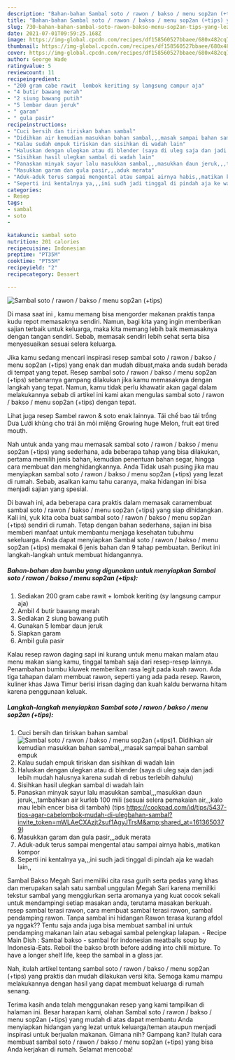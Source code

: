 ```yaml
---
description: "Bahan-bahan Sambal soto / rawon / bakso / menu sop2an (+tips) yang lezat Untuk Jualan"
title: "Bahan-bahan Sambal soto / rawon / bakso / menu sop2an (+tips) yang lezat Untuk Jualan"
slug: 730-bahan-bahan-sambal-soto-rawon-bakso-menu-sop2an-tips-yang-lezat-untuk-jualan
date: 2021-07-01T09:59:25.168Z
image: https://img-global.cpcdn.com/recipes/df158560527bbaee/680x482cq70/sambal-soto-rawon-bakso-menu-sop2an-tips-foto-resep-utama.jpg
thumbnail: https://img-global.cpcdn.com/recipes/df158560527bbaee/680x482cq70/sambal-soto-rawon-bakso-menu-sop2an-tips-foto-resep-utama.jpg
cover: https://img-global.cpcdn.com/recipes/df158560527bbaee/680x482cq70/sambal-soto-rawon-bakso-menu-sop2an-tips-foto-resep-utama.jpg
author: George Wade
ratingvalue: 5
reviewcount: 11
recipeingredient:
- "200 gram cabe rawit  lombok keriting sy langsung campur aja"
- "4 butir bawang merah"
- "2 siung bawang putih"
- "5 lembar daun jeruk"
- " garam"
- " gula pasir"
recipeinstructions:
- "Cuci bersih dan tiriskan bahan sambal"
- "Didihkan air kemudian masukkan bahan sambal,,,masak sampai bahan sambal empuk"
- "Kalau sudah empuk tiriskan dan sisihkan di wadah lain"
- "Haluskan dengan ulegkan atau di blender (saya di uleg saja dan jadi lebih mudah halusnya karena sudah di rebus terlebih dahulu)"
- "Sisihkan hasil ulegkan sambal di wadah lain"
- "Panaskan minyak sayur lalu masukkan sambal,,,masukkan daun jeruk,,,tambahkan air kurleb 100 mili (sesuai selera pemakaian air,,,kalo mau lebih encer bisa di tambah) (tips https://cookpad.com/id/tips/5437-tips-agar-cabelombok-mudah-di-ulegbahan-sambal?invite_token=mWLAeCXAzjt2suf1AgyJTrsM&amp;shared_at=1613650379)"
- "Masukkan garam dan gula pasir,,,aduk merata"
- "Aduk-aduk terus sampai mengental atau sampai airnya habis,,matikan kompor"
- "Seperti ini kentalnya ya,,,ini sudh jadi tinggal di pindah aja ke wadah lain,,"
categories:
- Resep
tags:
- sambal
- soto
- 

katakunci: sambal soto  
nutrition: 201 calories
recipecuisine: Indonesian
preptime: "PT35M"
cooktime: "PT55M"
recipeyield: "2"
recipecategory: Dessert

---
```



![Sambal soto / rawon / bakso / menu sop2an (+tips)](https://img-global.cpcdn.com/recipes/df158560527bbaee/680x482cq70/sambal-soto-rawon-bakso-menu-sop2an-tips-foto-resep-utama.jpg)

Di masa  saat ini , kamu memang bisa mengorder makanan praktis tanpa kudu repot memasaknya sendiri. Namun, bagi kita yang ingin memberikan sajian terbaik untuk keluarga, maka kita memang lebih baik memasaknya dengan tangan sendiri. Sebab, memasak sendiri lebih sehat serta bisa menyesuaikan sesuai selera keluarga.

Jika kamu sedang mencari inspirasi resep sambal soto / rawon / bakso / menu sop2an (+tips) yang enak dan mudah dibuat,maka anda sudah berada di tempat yang tepat. Resep sambal soto / rawon / bakso / menu sop2an (+tips)  sebenarnya gampang dilakukan jika kamu memasaknya dengan langkah yang tepat. Namun, kamu tidak perlu khawatir akan gagal dalam melakukannya 
sebab di artikel ini kami akan mengulas sambal soto / rawon / bakso / menu sop2an (+tips) dengan tepat.  

Lihat juga resep Sambel rawon &amp; soto enak lainnya. Tái chế bao tải trồng Dưa Lưới khủng cho trái ăn mỏi miệng Growing huge Melon, fruit eat tired mouth.

Nah untuk anda yang mau memasak sambal soto / rawon / bakso / menu sop2an (+tips) yang sederhana, ada beberapa tahap yang bisa dilakukan, pertama memilih jenis bahan, kemudian penentuan bahan segar, hingga cara membuat dan menghidangkannya. Anda Tidak usah pusing jika mau menyiapkan sambal soto / rawon / bakso / menu sop2an (+tips) yang lezat di rumah. Sebab, asalkan kamu  tahu caranya, maka hidangan ini bisa menjadi sajian yang spesial.

Di bawah ini, ada beberapa cara praktis  dalam memasak caramembuat sambal soto / rawon / bakso / menu sop2an (+tips) yang siap dihidangkan. Kali ini, yuk kita coba buat sambal soto / rawon / bakso / menu sop2an (+tips) sendiri di rumah. Tetap dengan bahan sederhana, sajian ini bisa memberi manfaat untuk membantu menjaga kesehatan tubuhmu sekeluarga. Anda dapat menyiapkan Sambal soto / rawon / bakso / menu sop2an (+tips) memakai 6 jenis bahan dan 9 tahap pembuatan. Berikut ini langkah-langkah untuk membuat hidangannya.

<!--inarticleads1-->

##### Bahan-bahan dan bumbu yang digunakan untuk menyiapkan Sambal soto / rawon / bakso / menu sop2an (+tips):

1. Sediakan 200 gram cabe rawit + lombok keriting (sy langsung campur aja)
1. Ambil 4 butir bawang merah
1. Sediakan 2 siung bawang putih
1. Gunakan 5 lembar daun jeruk
1. Siapkan  garam
1. Ambil  gula pasir


Kalau resep rawon daging sapi ini kurang untuk menu makan malam atau menu makan siang kamu, tinggal tambah saja dari resep-resep lainnya. Penambahan bumbu kluwek memberikan rasa legit pada kuah rawon. Ada tiga tahapan dalam membuat rawon, seperti yang ada pada resep. Rawon, kuliner khas Jawa Timur berisi irisan daging dan kuah kaldu berwarna hitam karena penggunaan keluak. 

<!--inarticleads2-->

##### Langkah-langkah menyiapkan Sambal soto / rawon / bakso / menu sop2an (+tips):

1. Cuci bersih dan tiriskan bahan sambal
<img src="https://img-global.cpcdn.com/steps/77346289216ca414/160x128cq70/sambal-soto-rawon-bakso-menu-sop2an-tips-langkah-memasak-1-foto.jpg" alt="Sambal soto / rawon / bakso / menu sop2an (+tips)">1. Didihkan air kemudian masukkan bahan sambal,,,masak sampai bahan sambal empuk
1. Kalau sudah empuk tiriskan dan sisihkan di wadah lain
1. Haluskan dengan ulegkan atau di blender (saya di uleg saja dan jadi lebih mudah halusnya karena sudah di rebus terlebih dahulu)
1. Sisihkan hasil ulegkan sambal di wadah lain
1. Panaskan minyak sayur lalu masukkan sambal,,,masukkan daun jeruk,,,tambahkan air kurleb 100 mili (sesuai selera pemakaian air,,,kalo mau lebih encer bisa di tambah) (tips https://cookpad.com/id/tips/5437-tips-agar-cabelombok-mudah-di-ulegbahan-sambal?invite_token=mWLAeCXAzjt2suf1AgyJTrsM&amp;shared_at=1613650379)
1. Masukkan garam dan gula pasir,,,aduk merata
1. Aduk-aduk terus sampai mengental atau sampai airnya habis,,matikan kompor
1. Seperti ini kentalnya ya,,,ini sudh jadi tinggal di pindah aja ke wadah lain,,


Sambal Bakso Megah Sari memiliki cita rasa gurih serta pedas yang khas dan merupakan salah satu sambal unggulan Megah Sari karena memiliki tekstur sambal yang menggiurkan serta aromanya yang kuat cocok sekali untuk mendampingi setiap masakan anda, terutama masakan berkuah. resep sambal terasi rawon, cara membuat sambal terasi rawon, sambal pendamping rawon. Tanpa sambal ini hidangan Rawon terasa kurang afdol ya nggak?? Tentu saja anda juga bisa membuat sambal ini untuk pendamping makanan lain atau sebagai sambal pelengkap lalapan. - Recipe Main Dish : Sambal bakso - sambal for indonesian meatballs soup by Indonesia-Eats. Reboil the bakso broth before adding into chili mixture. To have a longer shelf life, keep the sambal in a glass jar. 

Nah, itulah artikel tentang  sambal soto / rawon / bakso / menu sop2an (+tips)  yang praktis dan mudah dilakukan versi kita. Semoga kamu mampu melakukannya dengan hasil yang dapat membuat keluarga di rumah senang. 

Terima kasih anda telah menggunakan resep yang kami tampilkan di halaman ini. Besar harapan kami, olahan  Sambal soto / rawon / bakso / menu sop2an (+tips) yang mudah di atas dapat membantu Anda menyiapkan hidangan yang lezat untuk keluarga/teman ataupun menjadi inspirasi untuk berjualan makanan. Gimana nih? Gampang kan? Itulah cara membuat sambal soto / rawon / bakso / menu sop2an (+tips) yang bisa Anda kerjakan di rumah. Selamat mencoba!

